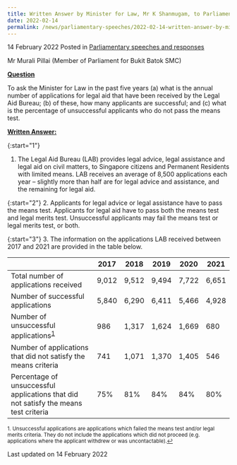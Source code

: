 ```yaml
---
title: Written Answer by Minister for Law, Mr K Shanmugam, to Parliamentary Question on the Annual Number of Legal Aid Applications Received by the Legal Aid Bureau
date: 2022-02-14
permalink: /news/parliamentary-speeches/2022-02-14-written-answer-by-minister-for-law-k-shanmugam-to-pq-on-annual-number-of-legal-aid-applications-received-by-legal-aid-bureau/
---
```


14 February 2022 Posted in [Parliamentary speeches and responses](/news/parliamentary-speeches)

Mr Murali Pillai (Member of Parliament for Bukit Batok SMC) 
  
**<b><u>Question</u></b>**  

To ask the Minister for Law in the past five years (a) what is the annual number of applications for legal aid that have been received by the Legal Aid Bureau; (b) of these, how many applicants are successful; and (c) what is the percentage of unsuccessful applicants who do not pass the means test.

**<b><u>Written Answer:</u></b>**  
 
{:start="1"}
1.	The Legal Aid Bureau (LAB) provides legal advice, legal assistance and legal aid on civil matters, to Singapore citizens and Permanent Residents with limited means. LAB receives an average of 8,500 applications each year – slightly more than half are for legal advice and assistance, and the remaining for legal aid. 

{:start="2"}
2.	Applicants for legal advice or legal assistance have to pass the means test. Applicants for legal aid have to pass both the means test and legal merits test. Unsuccessful applicants may fail the means test or legal merits test, or both. 

{:start="3"}
3.	The information on the applications LAB received between 2017 and 2021 are provided in the table below.

|                |2017|2018|2019|2020|2021|
|----------------|-------------------------------|-----------------------------|-------------------------------|-----------------------------|-------------------------------|
|Total number of applications received|9,012|9,512|9,494|7,722|6,651|
|Number of successful applications|5,840|6,290|6,411|5,466|4,928|
|Number of unsuccessful applications<sup><a href="#fn1" id="ref1">1</a></sup>|986|1,317|1,624|1,669|680|
|Number of applications that did not satisfy the means criteria|741|1,071|1,370|1,405|546|
|Percentage of unsuccessful applications that did not satisfy the means test criteria|75%|81%|84%|84%|80%|

<p><sup id="fn1">1. Unsuccessful applications are applications which failed the means test and/or legal merits criteria. They do not include the applications which did not proceed (e.g. applications where the applicant withdrew or was uncontactable).<a href="#ref1" title="Jump back to footnote 1 in the text.">↩</a></sup></p>

<p class="right-side-updated">Last updated on 14 February 2022</p>
